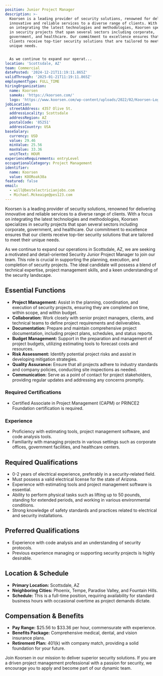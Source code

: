 ```yaml
---
position: Junior Project Manager
description: >-
  Koorsen is a leading provider of security solutions, renowned for delivering
  innovative and reliable services to a diverse range of clients. With a focus
  on integrating the latest technologies and methodologies, Koorsen specializes
  in security projects that span several sectors including corporate,
  government, and healthcare. Our commitment to excellence ensures that our
  clients receive top-tier security solutions that are tailored to meet their
  unique needs.


  As we continue to expand our operat...
location: 'Scottsdale, AZ'
team: Commercial
datePosted: '2024-12-21T11:19:11.865Z'
validThrough: '2025-01-21T11:19:11.865Z'
employmentType: FULL_TIME
hiringOrganization:
  name: Koorsen
  sameAs: 'https://koorsen.com/'
  logo: 'https://www.koorsen.com/wp-content/uploads/2022/02/Koorsen-Logo.svg'
jobLocation:
  streetAddress: 4357 Olive St.
  addressLocality: Scottsdale
  addressRegion: AZ
  postalCode: '85251'
  addressCountry: USA
baseSalary:
  currency: USD
  value: 29.46
  minValue: 25.56
  maxValue: 33.36
  unitText: HOUR
experienceRequirements: entryLevel
occupationalCategory: Project Management
identifier:
  name: Koorsen
  value: KOORoak38a
featured: false
email:
  - will@bestelectricianjobs.com
  - Michael.Mckeaige@pes123.com
---
```




Koorsen is a leading provider of security solutions, renowned for delivering innovative and reliable services to a diverse range of clients. With a focus on integrating the latest technologies and methodologies, Koorsen specializes in security projects that span several sectors including corporate, government, and healthcare. Our commitment to excellence ensures that our clients receive top-tier security solutions that are tailored to meet their unique needs.

As we continue to expand our operations in Scottsdale, AZ, we are seeking a motivated and detail-oriented Security Junior Project Manager to join our team. This role is crucial in supporting the planning, execution, and completion of security projects. The ideal candidate will possess a blend of technical expertise, project management skills, and a keen understanding of the security landscape.

## Essential Functions

- **Project Management:** Assist in the planning, coordination, and execution of security projects, ensuring they are completed on time, within scope, and within budget.
- **Collaboration:** Work closely with senior project managers, clients, and technical teams to define project requirements and deliverables.
- **Documentation:** Prepare and maintain comprehensive project documentation, including project plans, schedules, and status reports.
- **Budget Management:** Support in the preparation and management of project budgets, utilizing estimating tools to forecast costs and resources.
- **Risk Assessment:** Identify potential project risks and assist in developing mitigation strategies.
- **Quality Assurance:** Ensure that all projects adhere to industry standards and company policies, conducting site inspections as needed.
- **Communication:** Serve as a point of contact for project stakeholders, providing regular updates and addressing any concerns promptly.

### Required Certifications
- Certified Associate in Project Management (CAPM) or PRINCE2 Foundation certification is required.

### Experience
- Proficiency with estimating tools, project management software, and code analysis tools.
- Familiarity with managing projects in various settings such as corporate offices, government facilities, and healthcare centers.

## Required Qualifications

- 0-2 years of electrical experience, preferably in a security-related field.
- Must possess a valid electrical license for the state of Arizona.
- Experience with estimating tools and project management software is essential.
- Ability to perform physical tasks such as lifting up to 50 pounds, standing for extended periods, and working in various environmental conditions.
- Strong knowledge of safety standards and practices related to electrical and security installations.

## Preferred Qualifications

- Experience with code analysis and an understanding of security protocols.
- Previous experience managing or supporting security projects is highly desirable.

## Location & Schedule

- **Primary Location:** Scottsdale, AZ
- **Neighboring Cities:** Phoenix, Tempe, Paradise Valley, and Fountain Hills.
- **Schedule:** This is a full-time position, requiring availability for standard business hours with occasional overtime as project demands dictate.

## Compensation & Benefits

- **Pay Range:** $25.56 to $33.36 per hour, commensurate with experience.
- **Benefits Package:** Comprehensive medical, dental, and vision insurance plans.
- **Retirement Plan:** 401(k) with company match, providing a solid foundation for your future.

Join Koorsen in our mission to deliver superior security solutions. If you are a driven project management professional with a passion for security, we encourage you to apply and become part of our dynamic team.
